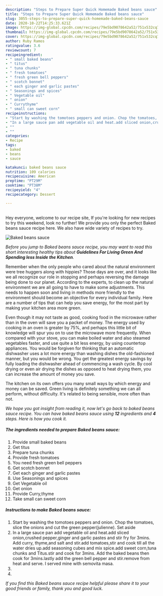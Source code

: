 ```yaml
---
description: "Steps to Prepare Super Quick Homemade Baked beans sauce"
title: "Steps to Prepare Super Quick Homemade Baked beans sauce"
slug: 3055-steps-to-prepare-super-quick-homemade-baked-beans-sauce
date: 2020-10-22T14:25:33.621Z
image: https://img-global.cpcdn.com/recipes/79e5bd9078642a52/751x532cq70/baked-beans-sauce-recipe-main-photo.jpg
thumbnail: https://img-global.cpcdn.com/recipes/79e5bd9078642a52/751x532cq70/baked-beans-sauce-recipe-main-photo.jpg
cover: https://img-global.cpcdn.com/recipes/79e5bd9078642a52/751x532cq70/baked-beans-sauce-recipe-main-photo.jpg
author: Ruby Ramos
ratingvalue: 3.6
reviewcount: 7
recipeingredient:
- " small baked beans"
- " titus"
- " tuna chunks"
- " fresh tomatoes"
- " fresh green bell peppers"
- " scotch bonnet"
- " each ginger and garlic pastes"
- " Seasonings and spices"
- " Vegetable oil"
- " onion"
- " Currythyme"
- " small can sweet corn"
recipeinstructions:
- "Start by washing the tomotoes peppers and onion. Chop the tomatoes, slice the onions and cut the green pepper(julienne). Set aside"
- "In a large sauce pan add vegetable oil and heat.add sliced onion,crushed pepper,ginger and garlic pastes and stir fry for 3mins. Add curry, thyme,and salt and stir.add tomatoes,stir and cook till all the water dries up.add seasoning cubes and mix spice.add sweet corn,tuna chunks and Titus.stir and cook for 3mins. Add the baked beans then cook for 3mins.lastly add the green bell pepper and stir.remove from heat and serve. I served mine with semovita masa."
- ""
- ""
categories:
- Recipe
tags:
- baked
- beans
- sauce

katakunci: baked beans sauce 
nutrition: 109 calories
recipecuisine: American
preptime: "PT29M"
cooktime: "PT38M"
recipeyield: "4"
recipecategory: Dessert

---
```

<br>
Hey everyone, welcome to our recipe site, If you're looking for new recipes to try this weekend, look no further! We provide you only the perfect Baked beans sauce recipe here. We also have wide variety of recipes to try.
<br>


![Baked beans sauce](https://img-global.cpcdn.com/recipes/79e5bd9078642a52/751x532cq70/baked-beans-sauce-recipe-main-photo.jpg)

<i>Before you jump to Baked beans sauce recipe, you may want to read this short interesting healthy tips about 
<strong>Guidelines For Living Green And Spending less Inside the Kitchen</strong>.</i>
</br>

Remember when the only people who cared about the natural environment were tree huggers along with hippies? Those days are over, and it looks like we all recognize our role in stopping and perhaps reversing the damage being done to our planet. According to the experts, to clean up the natural environment we are all going to have to make some adjustments. This needs to happen soon and living in methods more friendly to the environment should become an objective for every individual family. Here are a number of tips that can help you save energy, for the most part by making your kitchen area more green.

Even though it may not taste as good, cooking food in the microwave rather than in the oven will save you a packet of money. The energy used by cooking in an oven is greater by 75%, and perhaps this little bit of knowledge will spur you on to use the microwave more frequently. When compared with your stove, you can make boiled water and also steamed vegetables faster, and use quite a bit less energy, by using countertop appliances. You would be forgiven for thinking that an automatic dishwasher uses a lot more energy than washing dishes the old-fashioned manner, but you would be wrong. You get the greatest energy savings by fully loading the dishwasher ahead of commencing a wash cycle. By cool drying or even air drying the dishes as opposed to heat drying them, you can increase the amount of money you save.

The kitchen on its own offers you many small ways by which energy and money can be saved. Green living is definitely something we can all perform, without difficulty. It's related to being sensible, more often than not.


<i>We hope you got insight from reading it, now let's go back to baked beans sauce recipe. You can have baked beans sauce using <strong>12</strong> ingredients and <strong>4</strong> steps. Here is how you cook it.
</i>

##### The ingredients needed to prepare Baked beans sauce:

1. Provide  small baked beans
1. Get  titus
1. Prepare  tuna chunks
1. Provide  fresh tomatoes
1. You need  fresh green bell peppers
1. Get  scotch bonnet
1. Get  each ginger and garlic pastes
1. Use  Seasonings and spices
1. Get  Vegetable oil
1. Get  onion
1. Provide  Curry,thyme
1. Take  small can sweet corn


##### Instructions to make Baked beans sauce:

1. Start by washing the tomotoes peppers and onion. Chop the tomatoes, slice the onions and cut the green pepper(julienne). Set aside
1. In a large sauce pan add vegetable oil and heat.add sliced onion,crushed pepper,ginger and garlic pastes and stir fry for 3mins. Add curry, thyme,and salt and stir.add tomatoes,stir and cook till all the water dries up.add seasoning cubes and mix spice.add sweet corn,tuna chunks and Titus.stir and cook for 3mins. Add the baked beans then cook for 3mins.lastly add the green bell pepper and stir.remove from heat and serve. I served mine with semovita masa.
1. 
1. 


<i>If you find this Baked beans sauce recipe helpful please share it to your good friends or family, thank you and good luck.</i>
